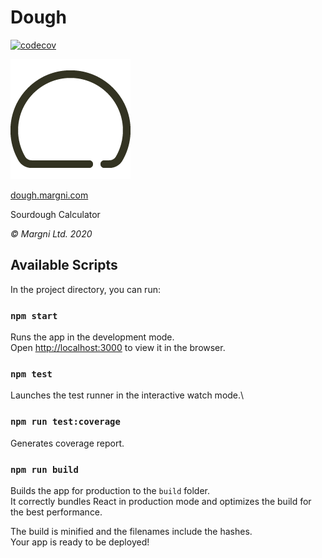 # Dough

[![codecov](https://codecov.io/gh/margni/dough/branch/master/graph/badge.svg?token=CTAIR2CCR9)](https://codecov.io/gh/margni/dough/)

[![Dough Logo](public/android-chrome-192x192.png)](https://dough.margni.com/)

[dough.margni.com](https://dough.margni.com/)

Sourdough Calculator

_© Margni Ltd. 2020_

## Available Scripts

In the project directory, you can run:

### `npm start`

Runs the app in the development mode.\
Open [http://localhost:3000](http://localhost:3000) to view it in the browser.

### `npm test`

Launches the test runner in the interactive watch mode.\

### `npm run test:coverage`

Generates coverage report.

### `npm run build`

Builds the app for production to the `build` folder.\
It correctly bundles React in production mode and optimizes the build for the best performance.

The build is minified and the filenames include the hashes.\
Your app is ready to be deployed!
